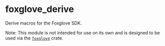 # foxglove_derive

Derive macros for the Foxglove SDK.

Note: This module is not intended for use on its own and is designed to be used via the [`foxglove`]
crate.

[`foxglove`]: https://crates.io/crates/foxglove
